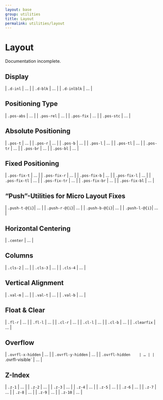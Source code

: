 ```yaml
---
layout: base
group: utilities
title: Layout
permalink: utilities/layout
---
```


# Layout

<p class="hint hint--error">Documentation incomplete.</p>

<!--
    + responsive
-->

## Display

| `.d-inl`    | … |
| `.d-blk`    | … |
| `.d-inlblk` | … |

## Positioning Type

| `.pos-abs` | … |
| `.pos-rel` | … |
| `.pos-fix` | … |
| `.pos-stc` | … |

## Absolute Positioning

| `.pos-t`  | … |
| `.pos-r`  | … |
| `.pos-b`  | … |
| `.pos-l`  | … |
| `.pos-tl` | … |
| `.pos-tr` | … |
| `.pos-br` | … |
| `.pos-bl` | … |

## Fixed Positioning

| `.pos-fix-t`  | … |
| `.pos-fix-r`  | … |
| `.pos-fix-b`  | … |
| `.pos-fix-l`  | … |
| `.pos-fix-tl` | … |
| `.pos-fix-tr` | … |
| `.pos-fix-br` | … |
| `.pos-fix-bl` | … |

## “Push”-Utilities for Micro Layout Fixes

| `.push-t-@{i}`| … |
| `.push-r-@{i}`| … |
| `.push-b-@{i}`| … |
| `.push-l-@{i}`| … |

## Horizontal Centering

| `.center` | … |

## Columns

| `.cls-2` | … |
| `.cls-3` | … |
| `.cls-4` | … |

## Vertical Alignment

| `.val-m` | … |
| `.val-t` | … |
| `.val-b` | … |

## Float & Clear

| `.fl-r`     | … |
| `.fl-l`     | … |
| `.cl-r`     | … |
| `.cl-l`     | … |
| `.cl-b`     | … |
| `.clearfix` | … |

## Overflow

| `.ovrfl-x-hidden` | … |
| `.ovrfl-y-hidden` | … |
| `.ovrfl-hidden    | … |
| `.ovrfl-visible`  | … |

## Z-Index

| `.z-1`  | … |
| `.z-2`  | … |
| `.z-3`  | … |
| `.z-4`  | … |
| `.z-5`  | … |
| `.z-6`  | … |
| `.z-7`  | … |
| `.z-8`  | … |
| `.z-9`  | … |
| `.z-10` | … |

